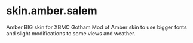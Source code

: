 skin.amber.salem	
==========

Amber BIG skin for XBMC Gotham
Mod of Amber skin to use bigger fonts and slight modifications to some views and weather.
